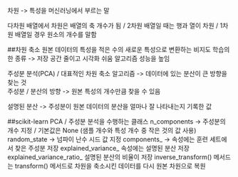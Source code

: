 차원 -> 특성을 머신러닝에서 부르는 말 

다차원 배열에서 차원은 배열의 축 개수가 됨 / 2차원 배열일 때는 행과 열이 차원 / 1차원 배열일 경우 원소의 개수를 말함 

##차원 축소 
원본 데이터의 특성을 적은 수의 새로운 특성으로 변환하는 비지도 학습의 한 종류
-> 저장 공간 줄이고 시각화 쉬움 알고리즘 성능을 높임

주성분 분석(PCA) / 대표적인 차원 축소 알고리즘 
-> 데이터에 있는 분산이 큰 방향을 찾는 것   
주성분 / 분산의 방향 -> 원본 특성의 개수만큼 찾을 수 있음

설명된 분산 -> 주성분이 원본 데이터의 분산을 얼마나 잘 나타내는지 기록한 값

##scikit-learn
PCA / 주성분 분석을 수행하는 클래스 
n_components -> 주성분의 개수 지정 / 기본값은 None (샘플 개수와 특성 개수 중 작은 것의 값 사용)
random_state -> 넘파이 난수 시드 값 지정
components_ -> 속성에는 훈련 세트에서 찾은 주성분 저장
explained_variance_ 속성에는 설명된 분산 저장 
explained_variance_ratio_ 설명된 분산의 비율이 저장
inverse_transform() 메서드는 transform() 메서드로 차원을 축소시킨 데이터를 다시 원본 차원으로 복원
